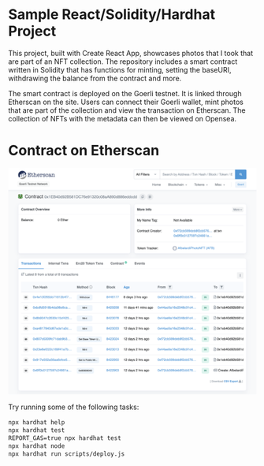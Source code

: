 # Sample React/Solidity/Hardhat Project

This project, built with Create React App, showcases photos that I took that are part of an NFT collection. The repository includes a smart contract written in Solidity that has functions for minting, setting the baseURI, withdrawing the balance from the contract and more. 

The smart contract is deployed on the Goerli testnet. It is linked through Etherscan on the site. Users can connect their Goerli wallet, mint photos that are part of the collection and view the transaction on Etherscan. The collection of NFTs with the metadata can then be viewed on Opensea.

# Contract on Etherscan
![Etherscan Contract](./src/images/etherscan.png)

Try running some of the following tasks:

```shell
npx hardhat help
npx hardhat test
REPORT_GAS=true npx hardhat test
npx hardhat node
npx hardhat run scripts/deploy.js
```
